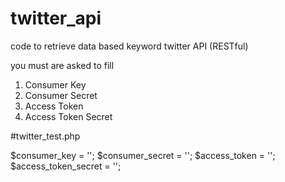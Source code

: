 # twitter_api

code to retrieve data based keyword twitter API (RESTful)

you must are asked to fill 
1. Consumer Key
2. Consumer Secret
3. Access Token
4. Access Token Secret


#twitter_test.php 

$consumer_key = '';
$consumer_secret = '';
$access_token = '';
$access_token_secret = '';
